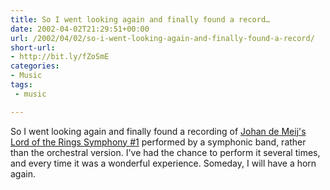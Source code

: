 ```yaml
---
title: So I went looking again and finally found a record…
date: 2002-04-02T21:29:51+00:00
url: /2002/04/02/so-i-went-looking-again-and-finally-found-a-record/
short-url:
- http://bit.ly/fZoSmE
categories:
- Music
tags:
 - music

---
```

So I went looking again and finally found a recording of <a href="http://www.euronet.nl/~amsmusic/bio_demeij.htm">Johan de Meij's</a> <a href="http://www.amazon.com/exec/obidos/ASIN/B00004U8BO/qid=1017782753/sr=2-1/ref=sr_2_1/002-2265082-9120869">Lord of the Rings Symphony #1</a> performed by a symphonic band, rather than the orchestral version. I've had the chance to perform it several times, and every time it was a wonderful experience. Someday, I will have a horn again.